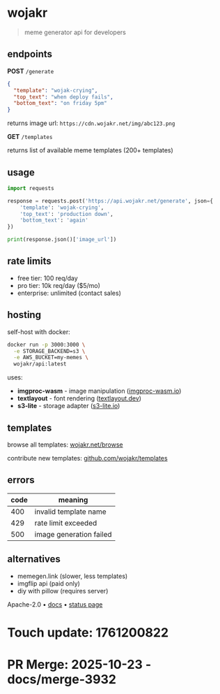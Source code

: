 # wojakr

> meme generator api for developers

## endpoints

**POST** `/generate`

```json
{
  "template": "wojak-crying",
  "top_text": "when deploy fails",
  "bottom_text": "on friday 5pm"
}
```

returns image url: `https://cdn.wojakr.net/img/abc123.png`

**GET** `/templates`

returns list of available meme templates (200+ templates)

## usage

```python
import requests

response = requests.post('https://api.wojakr.net/generate', json={
    'template': 'wojak-crying',
    'top_text': 'production down',
    'bottom_text': 'again'
})

print(response.json()['image_url'])
```

## rate limits

- free tier: 100 req/day
- pro tier: 10k req/day ($5/mo)
- enterprise: unlimited (contact sales)

## hosting

self-host with docker:

```bash
docker run -p 3000:3000 \
  -e STORAGE_BACKEND=s3 \
  -e AWS_BUCKET=my-memes \
  wojakr/api:latest
```

uses:
- **imgproc-wasm** - image manipulation ([imgproc-wasm.io](https://imgproc-wasm.io))
- **textlayout** - font rendering ([textlayout.dev](https://textlayout.dev))
- **s3-lite** - storage adapter ([s3-lite.io](https://s3-lite.io))

## templates

browse all templates: [wojakr.net/browse](https://wojakr.net/browse)

contribute new templates: [github.com/wojakr/templates](https://github.com/wojakr/templates)

## errors

| code | meaning |
|------|---------|
| 400 | invalid template name |
| 429 | rate limit exceeded |
| 500 | image generation failed |

## alternatives

- memegen.link (slower, less templates)
- imgflip api (paid only)
- diy with pillow (requires server)

Apache-2.0 • [docs](https://docs.wojakr.net) • [status page](https://status.wojakr.net)

# Touch update: 1761200822

# PR Merge: 2025-10-23 - docs/merge-3932
